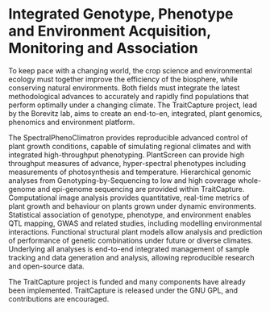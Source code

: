 Integrated Genotype, Phenotype and Environment Acquisition, Monitoring and Association
=====================================================================================

To keep pace with a changing world, the crop science and environmental ecology
must together improve the efficiency of the biosphere, while conserving natural
environments. Both fields must integrate the latest methodological advances to
accurately and rapidly find populations that perform optimally under a changing
climate. The TraitCapture project, lead by the Borevitz lab, aims to create an
end-to-en, integrated, plant genomics, phenomics and environment platform.

The SpectralPhenoClimatron provides reproducible advanced control of plant
growth conditions, capable of simulating regional climates and with integrated
high-throughput phenotyping. PlantScreen can provide high throughput measures of
advance, hyper-spectral phenotypes including measurements of photosynthesis and
temperature. Hierarchical genomic analyses from Genotyping-by-Sequencing to low
and high coverage whole-genome and epi-genome sequencing are provided within
TraitCapture. Computational image analysis provides quantitative, real-time
metrics of plant growth and behaviour on plants grown under dynamic
environments.  Statistical association of genotype, phenotype, and environment
enables QTL mapping, GWAS and related studies, including modelling environmental
interactions. Functional structural plant models allow analysis and prediction
of performance of genetic combinations under future or diverse climates.
Underlying all analyses is end-to-end integrated management of sample tracking
and data generation and analysis, allowing reproducible research and
open-source data.

The TraitCapture project is funded and many components have already been
implemented. TraitCapture is released under the GNU GPL, and contributions are
encouraged.
